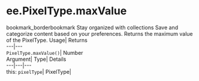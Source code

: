  
#  ee.PixelType.maxValue 
bookmark_borderbookmark Stay organized with collections  Save and categorize content based on your preferences.
Returns the maximum value of the PixelType. 
Usage| Returns  
---|---  
`PixelType.maxValue()`| Number  
Argument| Type| Details  
---|---|---  
this: `pixelType`| PixelType|   
